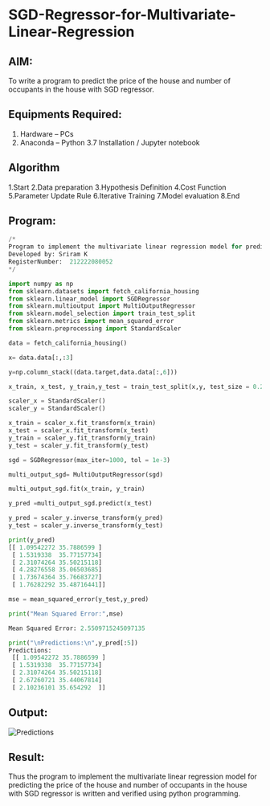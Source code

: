 # SGD-Regressor-for-Multivariate-Linear-Regression

## AIM:
To write a program to predict the price of the house and number of occupants in the house with SGD regressor.

## Equipments Required:
1. Hardware – PCs
2. Anaconda – Python 3.7 Installation / Jupyter notebook

## Algorithm
1.Start
2.Data preparation
3.Hypothesis Definition
4.Cost Function 
5.Parameter Update Rule 
6.Iterative Training 
7.Model evaluation 
8.End 

## Program:
```python
/*
Program to implement the multivariate linear regression model for predicting the price of the house and number of occupants in the house with SGD regressor.
Developed by: Sriram K
RegisterNumber:  212222080052
*/

import numpy as np
from sklearn.datasets import fetch_california_housing
from sklearn.linear_model import SGDRegressor
from sklearn.multioutput import MultiOutputRegressor
from sklearn.model_selection import train_test_split
from sklearn.metrics import mean_squared_error
from sklearn.preprocessing import StandardScaler

data = fetch_california_housing()

x= data.data[:,:3]

y=np.column_stack((data.target,data.data[:,6]))

x_train, x_test, y_train,y_test = train_test_split(x,y, test_size = 0.2, random_state =42)

scaler_x = StandardScaler()
scaler_y = StandardScaler()

x_train = scaler_x.fit_transform(x_train)
x_test = scaler_x.fit_transform(x_test)
y_train = scaler_y.fit_transform(y_train)
y_test = scaler_y.fit_transform(y_test)

sgd = SGDRegressor(max_iter=1000, tol = 1e-3)

multi_output_sgd= MultiOutputRegressor(sgd)

multi_output_sgd.fit(x_train, y_train)

y_pred =multi_output_sgd.predict(x_test)

y_pred = scaler_y.inverse_transform(y_pred)
y_test = scaler_y.inverse_transform(y_test)

print(y_pred)
[[ 1.09542272 35.7886599 ]
 [ 1.5319338  35.77157734]
 [ 2.31074264 35.50215118]
 [ 4.28276558 35.06503685]
 [ 1.73674364 35.76683727]
 [ 1.76282292 35.48716441]]

mse = mean_squared_error(y_test,y_pred)

print("Mean Squared Error:",mse)

Mean Squared Error: 2.5509715245097135

print("\nPredictions:\n",y_pred[:5])
Predictions:
 [[ 1.09542272 35.7886599 ]
 [ 1.5319338  35.77157734]
 [ 2.31074264 35.50215118]
 [ 2.67260721 35.44067814]
 [ 2.10236101 35.654292  ]]
```

## Output:
![Predictions](https://github.com/user-attachments/assets/041e6d5c-aebb-4a1b-87ba-95cc75300c39)


## Result:
Thus the program to implement the multivariate linear regression model for predicting the price of the house and number of occupants in the house with SGD regressor is written and verified using python programming.
